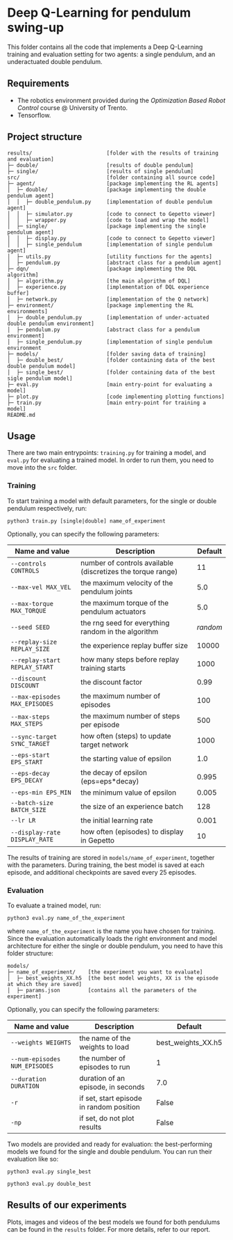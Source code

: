 # Deep Q-Learning for pendulum swing-up

This folder contains all the code that implements a Deep Q-Learning training and evaluation setting for two agents: a single pendulum, and an underactuated double pendulum.

## Requirements
- The robotics environment provided during the _Optimization Based Robot Control_ course @ University of Trento.
- Tensorflow.

## Project structure
```
results/                        [folder with the results of training and evaluation]
├─ double/                      [results of double pendulum]
├─ single/                      [results of single pendulum]
src/                            [folder containing all source code]
├─ agent/                       [package implementing the RL agents]
│  ├─ double/                   [package implementing the double pendulum agent]
│  │  ├─ double_pendulum.py     [implementation of double pendulum agent]
│  │  ├─ simulator.py           [code to connect to Gepetto viewer]
│  │  ├─ wrapper.py             [code to load and wrap the model]
│  ├─ single/                   [package implementing the single pendulum agent]
│  │  ├─ display.py             [code to connect to Gepetto viewer]
│  │  ├─ single_pendulum        [implementation of single pendulum agent]
│  ├─ utils.py                  [utility functions for the agents]
│  ├─ pendulum.py               [abstract class for a pendulum agent]
├─ dqn/                         [package implementing the DQL algorithm]
│  ├─ algorithm.py              [the main algorithm of DQL]
│  ├─ experience.py             [implementation of DQL experience buffer]
│  ├─ network.py                [implementation of the Q network]
├─ environment/                 [package implementing the RL environments]
│  ├─ double_pendulum.py        [implementation of under-actuated double pendulum environment]
│  ├─ pendulum.py               [abstract class for a pendulum environment]
│  ├─ single_pendulum.py        [implementation of single pendulum environment
├─ models/                      [folder saving data of training]
│  ├─ double_best/              [folder containing data of the best double pendulum model]
│  ├─ single_best/              [folder containing data of the best sigle pendulum model]
├─ eval.py                      [main entry-point for evaluating a model]
├─ plot.py                      [code implementing plotting functions]
├─ train.py                     [main entry-point for training a model]
README.md                       
```
## Usage
There are two main entrypoints: `training.py` for training a model, and `eval.py` for evaluating a trained model. In order to run them, you need to move into the `src` folder.

### Training
To start training a model with default parameters, for the single or double pendulum respectively, run:
```
python3 train.py [single|double] name_of_experiment
```
Optionally, you can specify the following parameters:


| Name and value                | Description                                                 | Default  |
|-------------------------------|-------------------------------------------------------------|----------|
| `--controls CONTROLS`         | number of controls available (discretizes the torque range) | 11       |
| `--max-vel MAX_VEL`           | the maximum velocity of the pendulum joints                 | 5.0      |
| `--max-torque MAX_TORQUE`     | the maximum torque of the pendulum actuators                | 5.0      |
| `--seed SEED`                 | the rng seed for everything random in the algorithm         | *random* |
| `--replay-size REPLAY_SIZE`   | the experience replay buffer size                           | 10000    |
| `--replay-start REPLAY_START` | how many steps before replay training starts                | 1000     |
| `--discount DISCOUNT`         | the discount factor                                         | 0.99     |
| `--max-episodes MAX_EPISODES` | the maximum number of episodes                              | 100      |
| `--max-steps MAX_STEPS`       | the maximum number of steps per episode                     | 500      |
| `--sync-target SYNC_TARGET`   | how often (steps) to update target network                  | 1000     |
| `--eps-start EPS_START`       | the starting value of epsilon                               | 1.0      |
| `--eps-decay EPS_DECAY`       | the decay of epsilon (eps=eps*decay)                        | 0.995    |
| `--eps-min EPS_MIN`           | the minimum value of epsilon                                | 0.005    |
| `--batch-size BATCH_SIZE`     | the size of an experience batch                             | 128      |
| `--lr LR`                     | the initial learning rate                                   | 0.001    |
| `--display-rate DISPLAY_RATE` | how often (episodes) to display in Gepetto                  | 10       |

The results of training are stored in `models/name_of_experiment`, together with the parameters. During training, the best model is saved at each episode, and additional checkpoints are saved every 25 episodes.

### Evaluation
To evaluate a trained model, run:
```
python3 eval.py name_of_the_experiment
```
where `name_of_the_experiment` is the name you have chosen for training. Since the evaluation automatically loads the right environment and model architecture for either the single or double pendulum, you need to have this folder structure:
```
models/
├─ name_of_experiment/    [the experiment you want to evaluate]
│  ├─ best_weights_XX.h5  [the best model weights, XX is the episode at which they are saved]
│  ├─ params.json         [contains all the parameters of the experiment]
```
Optionally, you can specify the following parameters:

| Name and value                | Description                              | Default            |
|-------------------------------|------------------------------------------|--------------------|
| `--weights WEIGHTS`           | the name of the weights to load          | best_weights_XX.h5 |
| `--num-episodes NUM_EPISODES` | the number of episodes to run            | 1                  |
| `--duration DURATION`         | duration of an episode, in seconds       | 7.0                |
| `-r`                          | if set, start episode in random position | False              |
| `-np`                         | if set, do not plot results              | False              |

Two models are provided and ready for evaluation: the best-performing models we found for the single and double pendulum. You can run their evaluation like so:
```
python3 eval.py single_best
```
```
python3 eval.py double_best
```

## Results of our experiments
Plots, images and videos of the best models we found for both pendulums can be found in the `results` folder. For more details, refer to our report.


